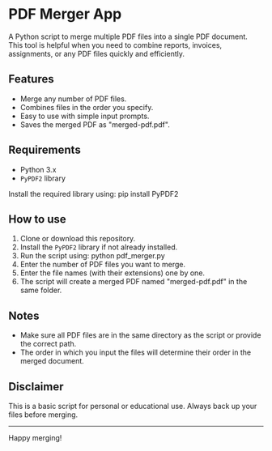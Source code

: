 # PDF Merger App

A Python script to merge multiple PDF files into a single PDF document. This tool is helpful when you need to combine reports, invoices, assignments, or any PDF files quickly and efficiently.

## Features
- Merge any number of PDF files.
- Combines files in the order you specify.
- Easy to use with simple input prompts.
- Saves the merged PDF as "merged-pdf.pdf".

## Requirements
- Python 3.x
- `PyPDF2` library

Install the required library using:
    pip install PyPDF2

## How to use
1. Clone or download this repository.
2. Install the `PyPDF2` library if not already installed.
3. Run the script using:
    python pdf_merger.py
4. Enter the number of PDF files you want to merge.
5. Enter the file names (with their extensions) one by one.
6. The script will create a merged PDF named "merged-pdf.pdf" in the same folder.

## Notes
- Make sure all PDF files are in the same directory as the script or provide the correct path.
- The order in which you input the files will determine their order in the merged document.

## Disclaimer
This is a basic script for personal or educational use. Always back up your files before merging.

---

Happy merging!
